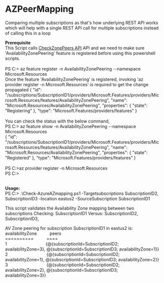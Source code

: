 # AZPeerMapping
Comparing multiple subscriptions as that's how underlying REST API works which will help with a single REST API call for multiple subscriptions instead of calling this in a loop

**Prerequisite** <br/>
 This Script calls [CheckZonePeers API](https://learn.microsoft.com/en-us/rest/api/resources/subscriptions/check-zone-peers?tabs=HTTP) API and we need to make sure 'AvailabilityZonePeering' feature is registered before using this powershell scripts.
<br/><br/>
PS C:\> az feature register -n AvailabilityZonePeering --namespace Microsoft.Resources <br/>
Once the feature 'AvailabilityZonePeering' is registered, invoking 'az provider register -n Microsoft.Resources' is required to get the change propagated
{
  "id": "/subscriptions/SubscriptionID1/providers/Microsoft.Features/providers/Microsoft.Resources/features/AvailabilityZonePeering",
  "name": "Microsoft.Resources/AvailabilityZonePeering",
  "properties": {
    "state": "Registering"
  },
  "type": "Microsoft.Features/providers/features"
}
<br/><br/>
You can check the status with the below command,<br/>
PS C:\> az feature show -n AvailabilityZonePeering --namespace Microsoft.Resources <br/>
{
  "id": "/subscriptions/SubscriptionID1/providers/Microsoft.Features/providers/Microsoft.Resources/features/AvailabilityZonePeering",
  "name": "Microsoft.Resources/AvailabilityZonePeering",
  "properties": {
    "state": "Registered"
  },
  "type": "Microsoft.Features/providers/features"
}
<br/><br/>
PS C:\>az provider register -n Microsoft.Resources<br/>
PS C:\><br/><br/>
 



**Usage:** <br/>
PS C:\> .\Check-AzureAZmapping.ps1 -Targetsubscriptions SubscriptionID2, SubscriptionID3 -location eastus2 -SourceSubscription SubscriptionID1

 This script validates the Availability Zone mapping between two subscriptions
  Checking:  SubscriptionID1
  Versus:    SubscriptionID2, SubscriptionID3,

AV Zone peering for subscription SubscriptionID1 in eastus2 is: <br/>
availabilityZone&emsp;&emsp;&emsp;peers <br/>
==========&ensp;&emsp;&emsp;&ensp;====<br/>
1&emsp;&emsp;&emsp;&emsp;&emsp;&emsp;&emsp;&emsp;&emsp;{@{subscriptionId=SubscriptionID2; availabilityZone=3}, @{subscriptionId=SubscriptionID3; availabilityZone=1}} <br/>
2&emsp;&emsp;&emsp;&emsp;&emsp;&emsp;&emsp;&emsp;&emsp;{@{subscriptionId=SubscriptionID2; availabilityZone=1}, @{subscriptionId=SubscriptionID3; availabilityZone=2}} <br/>
3&emsp;&emsp;&emsp;&emsp;&emsp;&emsp;&emsp;&emsp;&emsp;{@{subscriptionId=SubscriptionID2; availabilityZone=2}, @{subscriptionId=SubscriptionID3; availabilityZone=3}} <br/>
